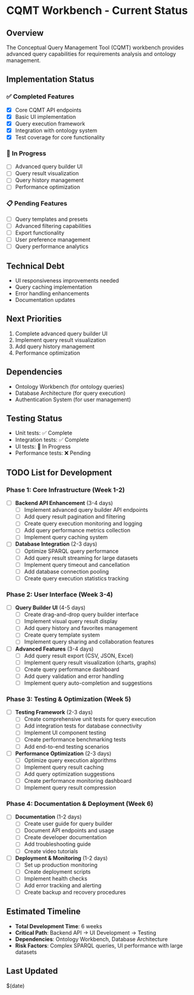 # CQMT Workbench - Current Status

## Overview
The Conceptual Query Management Tool (CQMT) workbench provides advanced query capabilities for requirements analysis and ontology management.

## Implementation Status

### ✅ Completed Features
- [x] Core CQMT API endpoints
- [x] Basic UI implementation
- [x] Query execution framework
- [x] Integration with ontology system
- [x] Test coverage for core functionality

### 🚧 In Progress
- [ ] Advanced query builder UI
- [ ] Query result visualization
- [ ] Query history management
- [ ] Performance optimization

### 📋 Pending Features
- [ ] Query templates and presets
- [ ] Advanced filtering capabilities
- [ ] Export functionality
- [ ] User preference management
- [ ] Query performance analytics

## Technical Debt
- UI responsiveness improvements needed
- Query caching implementation
- Error handling enhancements
- Documentation updates

## Next Priorities
1. Complete advanced query builder UI
2. Implement query result visualization
3. Add query history management
4. Performance optimization

## Dependencies
- Ontology Workbench (for ontology queries)
- Database Architecture (for query execution)
- Authentication System (for user management)

## Testing Status
- Unit tests: ✅ Complete
- Integration tests: ✅ Complete
- UI tests: 🚧 In Progress
- Performance tests: ❌ Pending

## TODO List for Development

### Phase 1: Core Infrastructure (Week 1-2)
- [ ] **Backend API Enhancement** (3-4 days)
  - [ ] Implement advanced query builder API endpoints
  - [ ] Add query result pagination and filtering
  - [ ] Create query execution monitoring and logging
  - [ ] Add query performance metrics collection
  - [ ] Implement query caching system

- [ ] **Database Integration** (2-3 days)
  - [ ] Optimize SPARQL query performance
  - [ ] Add query result streaming for large datasets
  - [ ] Implement query timeout and cancellation
  - [ ] Add database connection pooling
  - [ ] Create query execution statistics tracking

### Phase 2: User Interface (Week 3-4)
- [ ] **Query Builder UI** (4-5 days)
  - [ ] Create drag-and-drop query builder interface
  - [ ] Implement visual query result display
  - [ ] Add query history and favorites management
  - [ ] Create query template system
  - [ ] Implement query sharing and collaboration features

- [ ] **Advanced Features** (3-4 days)
  - [ ] Add query result export (CSV, JSON, Excel)
  - [ ] Implement query result visualization (charts, graphs)
  - [ ] Create query performance dashboard
  - [ ] Add query validation and error handling
  - [ ] Implement query auto-completion and suggestions

### Phase 3: Testing & Optimization (Week 5)
- [ ] **Testing Framework** (2-3 days)
  - [ ] Create comprehensive unit tests for query execution
  - [ ] Add integration tests for database connectivity
  - [ ] Implement UI component testing
  - [ ] Create performance benchmarking tests
  - [ ] Add end-to-end testing scenarios

- [ ] **Performance Optimization** (2-3 days)
  - [ ] Optimize query execution algorithms
  - [ ] Implement query result caching
  - [ ] Add query optimization suggestions
  - [ ] Create performance monitoring dashboard
  - [ ] Implement query result compression

### Phase 4: Documentation & Deployment (Week 6)
- [ ] **Documentation** (1-2 days)
  - [ ] Create user guide for query builder
  - [ ] Document API endpoints and usage
  - [ ] Create developer documentation
  - [ ] Add troubleshooting guide
  - [ ] Create video tutorials

- [ ] **Deployment & Monitoring** (1-2 days)
  - [ ] Set up production monitoring
  - [ ] Create deployment scripts
  - [ ] Implement health checks
  - [ ] Add error tracking and alerting
  - [ ] Create backup and recovery procedures

## Estimated Timeline
- **Total Development Time**: 6 weeks
- **Critical Path**: Backend API → UI Development → Testing
- **Dependencies**: Ontology Workbench, Database Architecture
- **Risk Factors**: Complex SPARQL queries, UI performance with large datasets

## Last Updated
$(date)